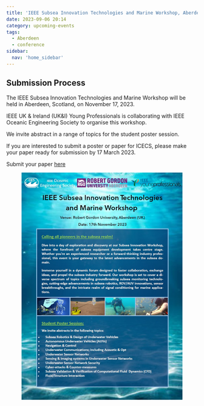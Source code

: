 ```yaml
---
title: 'IEEE Subsea Innovation Technologies and Marine Workshop, Aberdeen, 2023'
date: 2023-09-06 20:14
category: upcoming-events
tags:
  - Aberdeen
  - conference
sidebar:
  nav: 'home_sidebar'
---
```


## Submission Process

The IEEE Subsea Innovation Technologies and Marine Workshop will be held in Aberdeen, Scotland, on November 17, 2023. 

IEEE UK & Ireland (UK&I) Young Professionals is collaborating with IEEE Oceanic Engineering Society to organise this workshop.

We invite abstract in a range of topics for the student poster session.

 If you are interested to submit a poster or paper for ICECS, please make your paper ready for submission by 17 March 2023.

Submit your paper [here](https://epapers2.org/newcas2023/ESR/login.php?epsc=YP28$)

<figure>
	<img src="/assets/images/2023_isitmw/image1.jpg">
</figure>
